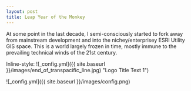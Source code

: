 ```yaml
---
layout: post
title: Leap Year of the Monkey
---
```


At some point in the last decade, I semi-consciously started to fork away from mainstream development and into the nichey/enterprisey ESRI Utility GIS space. This is a world largely frozen in time, mostly immune to the prevailing technical winds of the 21st century.

Inline-style: 
![_config.yml]({{ site.baseurl }}/images/end_of_transpacific_line.jpg) "Logo Title Text 1")

![_config.yml]({{ site.baseurl }}/images/config.png)

